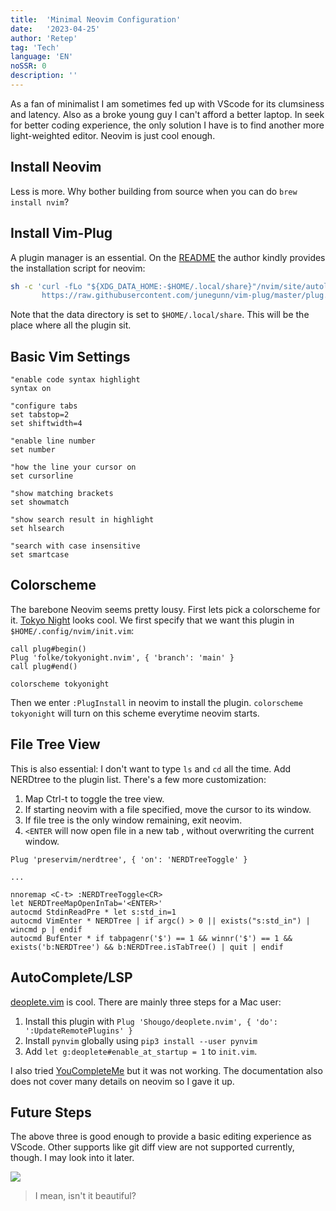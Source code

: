 ```yaml
---
title:  'Minimal Neovim Configuration'
date:   '2023-04-25'
author: 'Retep' 
tag: 'Tech'
language: 'EN'
noSSR: 0
description: ''
---
```


As a fan of minimalist I am sometimes fed up with VScode for its clumsiness and latency. Also as a broke young guy I can't afford a better laptop. In seek for better coding experience, the only solution I have is to find another more light-weighted editor. Neovim is just cool enough.

## Install Neovim

Less is more. Why bother building from source when you can do `brew install nvim`?

## Install Vim-Plug
A plugin manager is an essential. On the [README](https://github.com/junegunn/vim-plug) the author kindly provides the installation script for neovim: 

```bash
sh -c 'curl -fLo "${XDG_DATA_HOME:-$HOME/.local/share}"/nvim/site/autoload/plug.vim --create-dirs \
       https://raw.githubusercontent.com/junegunn/vim-plug/master/plug.vim'
```

Note that the data directory is set to `$HOME/.local/share`. This will be the place where all the plugin sit.

## Basic Vim Settings
```plaintext
"enable code syntax highlight
syntax on

"configure tabs
set tabstop=2
set shiftwidth=4

"enable line number
set number

"how the line your cursor on
set cursorline

"show matching brackets
set showmatch

"show search result in highlight
set hlsearch

"search with case insensitive
set smartcase
```


## Colorscheme

The barebone Neovim seems pretty lousy. First lets pick a colorscheme for it. [Tokyo Night](https://github.com/folke/tokyonight.nvim) looks cool. We first specify that we want this plugin in `$HOME/.config/nvim/init.vim`:
```plaintext
call plug#begin()
Plug 'folke/tokyonight.nvim', { 'branch': 'main' }
call plug#end()

colorscheme tokyonight
```
Then we enter `:PlugInstall` in neovim to install the plugin. `colorscheme tokyonight` will turn on this scheme everytime neovim starts.

## File Tree View
This is also essential: I don't want to type `ls` and `cd` all the time. Add NERDtree to the plugin list. There's a few more customization:
1. Map Ctrl-t to toggle the tree view.
2. If starting neovim with a file specified, move the cursor to its window.
3. If file tree is the only window remaining, exit neovim.
4. `<ENTER` will now open file in a new tab , without overwriting the current window.
```plaintext
Plug 'preservim/nerdtree', { 'on': 'NERDTreeToggle' }

...

nnoremap <C-t> :NERDTreeToggle<CR>
let NERDTreeMapOpenInTab='<ENTER>'
autocmd StdinReadPre * let s:std_in=1
autocmd VimEnter * NERDTree | if argc() > 0 || exists("s:std_in") | wincmd p | endif
autocmd BufEnter * if tabpagenr('$') == 1 && winnr('$') == 1 && exists('b:NERDTree') && b:NERDTree.isTabTree() | quit | endif
```

## AutoComplete/LSP
[deoplete.vim](https://github.com/Shougo/deoplete.nvim) is cool. There are mainly three steps for a Mac user:
1. Install this plugin with `Plug 'Shougo/deoplete.nvim', { 'do': ':UpdateRemotePlugins' }`
2. Install `pynvim` globally using `pip3 install --user pynvim`
3. Add `let g:deoplete#enable_at_startup = 1` to `init.vim`.


I also tried [YouCompleteMe](https://github.com/ycm-core/YouCompleteMe) but it was not working. The documentation also does not cover many details on neovim so I gave it up.

## Future Steps
The above three is good enough to provide a basic editing experience as VScode. Other supports like git diff view are not supported currently, though. I may look into it later.


![](/images/2023-04-25-nvim-config/screenshot.png)
> I mean, isn't it beautiful?


